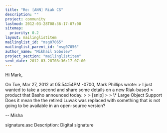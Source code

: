 ```yaml
---
title: "Re: [ANN] Riak CS"
description: ""
project: community
lastmod: 2012-03-28T08:36:17-07:00
sitemap:
  priority: 0.2
layout: mailinglistitem
mailinglist_id: "msg07065"
mailinglist_parent_id: "msg07056"
author_name: "Mikhail Sobolev"
project_section: "mailinglistitem"
sent_date: 2012-03-28T08:36:17-07:00
---
```



Hi Mark,

On Tue, Mar 27, 2012 at 05:54:54PM -0700, Mark Phillips wrote:
&gt; I just wanted to take a second and share some details on a new Riak-based
&gt; product that Basho announced today.
&gt; 
&gt; [snip]
&gt;
&gt; \\* Large Object Support
Does it mean the the retired Luwak was replaced with something that is
not going to be available in an open-source version?

--
Misha


signature.asc
Description: Digital signature
